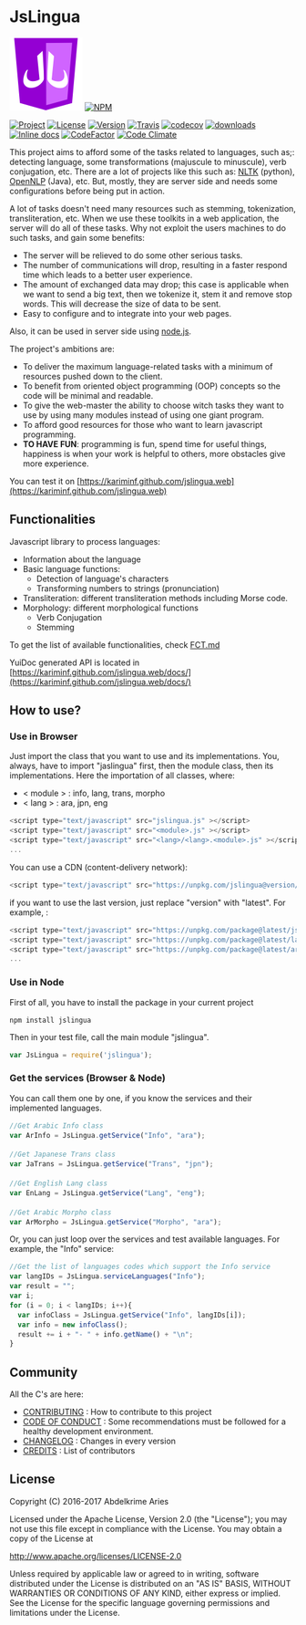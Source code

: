 
# JsLingua

![Logo](design/logo128.png)
[![NPM](https://nodei.co/npm/jslingua.png?downloads=true&downloadRank=true)](https://nodei.co/npm/jslingua/)

[![Project](https://img.shields.io/badge/Project-JsLingua-FDEE00.svg)](https://kariminf.github.com/jslingua.web)
[![License](https://img.shields.io/badge/License-Apache_2.0-FDEE00.svg)](http://www.apache.org/licenses/LICENSE-2.0)
[![Version](https://img.shields.io/npm/v/jslingua.svg)](https://www.npmjs.com/package/jslingua)
[![Travis](https://img.shields.io/travis/kariminf/jslingua.svg)](https://travis-ci.org/kariminf/jslingua)
[![codecov](https://img.shields.io/codecov/c/github/kariminf/jslingua.svg)](https://codecov.io/gh/kariminf/jslingua)
[![downloads](https://img.shields.io/npm/dm/jslingua.svg)](https://www.npmjs.com/package/jslingua)
[![Inline docs](http://inch-ci.org/github/kariminf/jslingua.svg?branch=master)](http://inch-ci.org/github/kariminf/jslingua)
[![CodeFactor](https://www.codefactor.io/repository/github/kariminf/jslingua/badge/master)](https://www.codefactor.io/repository/github/kariminf/jslingua/overview/master)
[![Code Climate](https://img.shields.io/codeclimate/github/kariminf/jslingua.svg)](https://codeclimate.com/github/kariminf/jslingua/)

This project aims to afford some of the tasks related to languages, such as;: detecting language, some transformations (majuscule to minuscule), verb conjugation, etc.
There are a lot of projects like this such as: [NLTK](https://github.com/nltk/nltk) (python), [OpenNLP](https://github.com/apache/opennlp) (Java), etc.
But, mostly, they are server side and needs some configurations before being put in action.

A lot of tasks doesn't need many resources such as stemming, tokenization, transliteration, etc.
When we use these toolkits in a web application, the server will do all of these tasks.
Why not exploit the users machines to do such tasks, and gain some benefits:
* The server will be relieved to do some other serious tasks.
* The number of communications will drop, resulting in a faster respond time which leads to a better user experience.
* The amount of exchanged data may drop; this case is applicable when we want to send a big text, then we tokenize it, stem it and remove stop words. This will decrease the size of data to be sent.
* Easy to configure and to integrate into your web pages.

Also, it can be used in server side using [node.js](https://github.com/nodejs/node).

The project's ambitions are:
* To deliver the maximum language-related tasks with a minimum of resources pushed down to the client.
* To benefit from oriented object programming (OOP) concepts so the code will be minimal and readable.
* To give the web-master the ability to choose witch tasks they want to use by using many modules instead of using one giant program.
* To afford good resources for those who want to learn javascript programming.
* **TO HAVE FUN**: programming is fun, spend time for useful things, happiness is when your work is helpful to others, more obstacles give more experience.

You can test it on [https://kariminf.github.com/jslingua.web](https://kariminf.github.com/jslingua.web)

## Functionalities

Javascript library to process languages:
* Information about the language
* Basic language functions:
  * Detection of language's characters
  * Transforming numbers to strings (pronunciation)
* Transliteration: different transliteration methods including Morse code.
* Morphology: different morphological functions
  * Verb Conjugation
  * Stemming

To get the list of available functionalities, check [FCT.md](./FCT.md)

YuiDoc generated API is located in [https://kariminf.github.com/jslingua.web/docs/](https://kariminf.github.com/jslingua.web/docs/)

## How to use?

### Use in Browser

Just import the class that you want to use and its implementations.
You, always, have to import "jaslingua" first, then the module class, then its implementations.
Here the importation of all classes, where:
* < module > : info, lang, trans, morpho
* < lang > : ara, jpn, eng

```javascript
<script type="text/javascript" src="jslingua.js" ></script>
<script type="text/javascript" src="<module>.js" ></script>
<script type="text/javascript" src="<lang>/<lang>.<module>.js" ></script>
...
```
You can use a CDN (content-delivery network):
```javascript
<script type="text/javascript" src="https://unpkg.com/jslingua@version/file" ></script>
```
if you want to use the last version, just replace "version" with "latest".
For example, :
```javascript
<script type="text/javascript" src="https://unpkg.com/package@latest/jslingua.min.js" ></script>
<script type="text/javascript" src="https://unpkg.com/package@latest/lang.min.js" ></script>
<script type="text/javascript" src="https://unpkg.com/package@latest/ara.lang.min.js" ></script>
...
```

### Use in Node

First of all, you have to install the package in your current project
```
npm install jslingua
```
Then in your test file, call the main module "jslingua".
```javascript
var JsLingua = require('jslingua');
```

### Get the services (Browser & Node)

You can call them one by one, if you know the services and their implemented languages.
```javascript
//Get Arabic Info class
var ArInfo = JsLingua.getService("Info", "ara");

//Get Japanese Trans class
var JaTrans = JsLingua.getService("Trans", "jpn");

//Get English Lang class
var EnLang = JsLingua.getService("Lang", "eng");

//Get Arabic Morpho class
var ArMorpho = JsLingua.getService("Morpho", "ara");
```

Or, you can just loop over the services and test available languages.
For example, the "Info" service:
```javascript
//Get the list of languages codes which support the Info service
var langIDs = JsLingua.serviceLanguages("Info");
var result = "";
var i;
for (i = 0; i < langIDs; i++){
  var infoClass = JsLingua.getService("Info", langIDs[i]);
  var info = new infoClass();
  result += i + "- " + info.getName() + "\n";
}
```

## Community

All the C's are here:

* [CONTRIBUTING](./CONTRIBUTING.md) : How to contribute to this project
* [CODE OF CONDUCT](./CODE_OF_CONDUCT.md) : Some recommendations must be followed for a healthy development environment.
* [CHANGELOG](./CHANGELOG.md) : Changes in every version
* [CREDITS](./CREDITS.md) : List of contributors

## License

Copyright (C) 2016-2017 Abdelkrime Aries

Licensed under the Apache License, Version 2.0 (the "License");
you may not use this file except in compliance with the License.
You may obtain a copy of the License at

http://www.apache.org/licenses/LICENSE-2.0

Unless required by applicable law or agreed to in writing, software
distributed under the License is distributed on an "AS IS" BASIS,
WITHOUT WARRANTIES OR CONDITIONS OF ANY KIND, either express or implied.
See the License for the specific language governing permissions and
limitations under the License.
